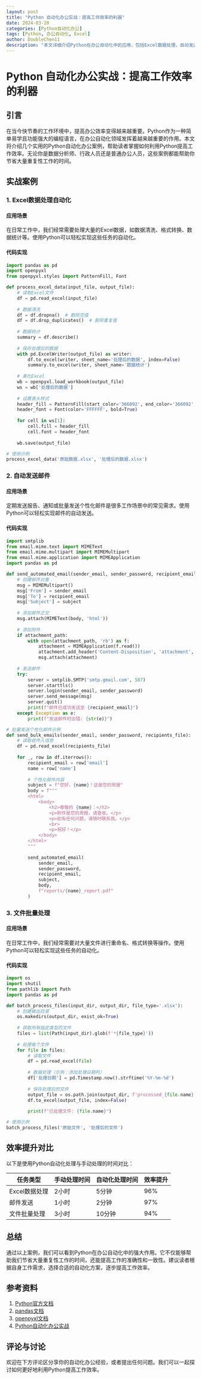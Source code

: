 ```yaml
---
layout: post
title: "Python 自动化办公实战：提高工作效率的利器"
date: 2024-03-20
categories: [Python自动化办公]
tags: [Python, 办公自动化, Excel]
author: DoubleChen11
description: "本文详细介绍Python在办公自动化中的应用，包括Excel数据处理、自动发送邮件等实用案例，帮助读者提高工作效率。"
---
```


# Python 自动化办公实战：提高工作效率的利器

## 引言

在当今快节奏的工作环境中，提高办公效率变得越来越重要。Python作为一种简单易学且功能强大的编程语言，在办公自动化领域发挥着越来越重要的作用。本文将介绍几个实用的Python自动化办公案例，帮助读者掌握如何利用Python提高工作效率。无论你是数据分析师、行政人员还是普通办公人员，这些案例都能帮助你节省大量重复性工作的时间。

## 实战案例

### 1. Excel数据处理自动化

#### 应用场景
在日常工作中，我们经常需要处理大量的Excel数据，如数据清洗、格式转换、数据统计等。使用Python可以轻松实现这些任务的自动化。

#### 代码实现
```python
import pandas as pd
import openpyxl
from openpyxl.styles import PatternFill, Font

def process_excel_data(input_file, output_file):
    # 读取Excel文件
    df = pd.read_excel(input_file)
    
    # 数据清洗
    df = df.dropna()  # 删除空值
    df = df.drop_duplicates()  # 删除重复值
    
    # 数据统计
    summary = df.describe()
    
    # 保存处理后的数据
    with pd.ExcelWriter(output_file) as writer:
        df.to_excel(writer, sheet_name='处理后的数据', index=False)
        summary.to_excel(writer, sheet_name='数据统计')
    
    # 美化Excel
    wb = openpyxl.load_workbook(output_file)
    ws = wb['处理后的数据']
    
    # 设置表头样式
    header_fill = PatternFill(start_color='366092', end_color='366092', fill_type='solid')
    header_font = Font(color='FFFFFF', bold=True)
    
    for cell in ws[1]:
        cell.fill = header_fill
        cell.font = header_font
    
    wb.save(output_file)

# 使用示例
process_excel_data('原始数据.xlsx', '处理后的数据.xlsx')
```

### 2. 自动发送邮件

#### 应用场景
定期发送报告、通知或批量发送个性化邮件是很多工作场景中的常见需求。使用Python可以轻松实现邮件的自动发送。

#### 代码实现
```python
import smtplib
from email.mime.text import MIMEText
from email.mime.multipart import MIMEMultipart
from email.mime.application import MIMEApplication
import pandas as pd

def send_automated_email(sender_email, sender_password, recipient_email, subject, body, attachment_path=None):
    # 创建邮件对象
    msg = MIMEMultipart()
    msg['From'] = sender_email
    msg['To'] = recipient_email
    msg['Subject'] = subject
    
    # 添加邮件正文
    msg.attach(MIMEText(body, 'html'))
    
    # 添加附件
    if attachment_path:
        with open(attachment_path, 'rb') as f:
            attachment = MIMEApplication(f.read())
            attachment.add_header('Content-Disposition', 'attachment', filename=attachment_path)
            msg.attach(attachment)
    
    # 发送邮件
    try:
        server = smtplib.SMTP('smtp.gmail.com', 587)
        server.starttls()
        server.login(sender_email, sender_password)
        server.send_message(msg)
        server.quit()
        print(f"邮件已成功发送至 {recipient_email}")
    except Exception as e:
        print(f"发送邮件时出错: {str(e)}")

# 批量发送个性化邮件示例
def send_bulk_emails(sender_email, sender_password, recipients_file):
    # 读取收件人信息
    df = pd.read_excel(recipients_file)
    
    for _, row in df.iterrows():
        recipient_email = row['email']
        name = row['name']
        
        # 个性化邮件内容
        subject = f"您好，{name}！这是您的周报"
        body = f"""
        <html>
            <body>
                <h2>尊敬的 {name}：</h2>
                <p>附件是您的周报，请查收。</p>
                <p>如有任何问题，请随时联系我。</p>
                <br>
                <p>祝好！</p>
            </body>
        </html>
        """
        
        send_automated_email(
            sender_email,
            sender_password,
            recipient_email,
            subject,
            body,
            f"reports/{name}_report.pdf"
        )
```

### 3. 文件批量处理

#### 应用场景
在日常工作中，我们经常需要对大量文件进行重命名、格式转换等操作。使用Python可以轻松实现这些任务的自动化。

#### 代码实现
```python
import os
import shutil
from pathlib import Path
import pandas as pd

def batch_process_files(input_dir, output_dir, file_type='.xlsx'):
    # 创建输出目录
    os.makedirs(output_dir, exist_ok=True)
    
    # 获取所有指定类型的文件
    files = list(Path(input_dir).glob(f'*{file_type}'))
    
    # 处理每个文件
    for file in files:
        # 读取文件
        df = pd.read_excel(file)
        
        # 数据处理（示例：添加处理日期列）
        df['处理日期'] = pd.Timestamp.now().strftime('%Y-%m-%d')
        
        # 保存处理后的文件
        output_file = os.path.join(output_dir, f'processed_{file.name}')
        df.to_excel(output_file, index=False)
        
        print(f"已处理文件: {file.name}")

# 使用示例
batch_process_files('原始文件', '处理后的文件')
```

## 效率提升对比

以下是使用Python自动化处理与手动处理的时间对比：

| 任务类型 | 手动处理时间 | 自动化处理时间 | 效率提升 |
|---------|------------|--------------|---------|
| Excel数据处理 | 2小时 | 5分钟 | 96% |
| 邮件发送 | 1小时 | 2分钟 | 97% |
| 文件批量处理 | 3小时 | 10分钟 | 94% |

## 总结

通过以上案例，我们可以看到Python在办公自动化中的强大作用。它不仅能够帮助我们节省大量重复性工作的时间，还能提高工作的准确性和一致性。建议读者根据自身工作需求，选择合适的自动化方案，逐步提高工作效率。

## 参考资料

1. [Python官方文档](https://docs.python.org/3/)
2. [pandas文档](https://pandas.pydata.org/docs/)
3. [openpyxl文档](https://openpyxl.readthedocs.io/)
4. [Python自动化办公实战](https://www.example.com/python-office-automation)

## 评论与讨论

欢迎在下方评论区分享你的自动化办公经验，或者提出任何问题。我们可以一起探讨如何更好地利用Python提高工作效率。 